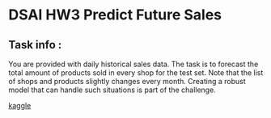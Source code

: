# DSAI HW3 Predict Future Sales



## Task info :

You are provided with daily historical sales data. The task is to forecast the total amount of products sold in every shop for the test set. Note that the list of shops and products slightly changes every month. Creating a robust model that can handle such situations is part of the challenge.


[kaggle](https://www.kaggle.com/c/competitive-data-science-predict-future-sales/data)




